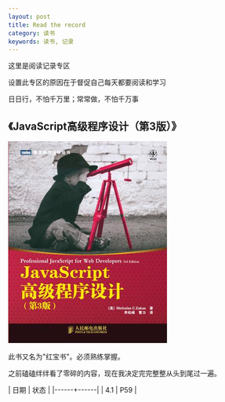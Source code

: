 ```yaml
---
layout: post
title: Read the record
category: 读书
keywords: 读书, 记录
---
```



这里是阅读记录专区

设置此专区的原因在于督促自己每天都要阅读和学习

日日行，不怕千万里；常常做，不怕千万事

## 《JavaScript高级程序设计（第3版）》

![pic](/assets/img/jspro.jpg)

此书又名为"红宝书"。必须熟练掌握。

之前磕磕绊绊看了零碎的内容，现在我决定完完整整从头到尾过一遍。

| 日期 | 状态 | 
|------+------| 
| 4.1 | P59 | 

